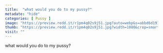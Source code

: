 ```yaml
---
title:  "what would you do to my pussy?"
metadate: "hide"
categories: [ Pussy ]
image: "https://preview.redd.it/r1pm4q02s9j51.jpg?auto=webp&s=abbd6d19125307cec6e3098c46ae5b712ddf8da0"
thumb: "https://preview.redd.it/r1pm4q02s9j51.jpg?width=1080&crop=smart&auto=webp&s=4791a4c2e9d6e66f018962f258a2e3ca9f88893d"
visit: ""
---
```

what would you do to my pussy?
